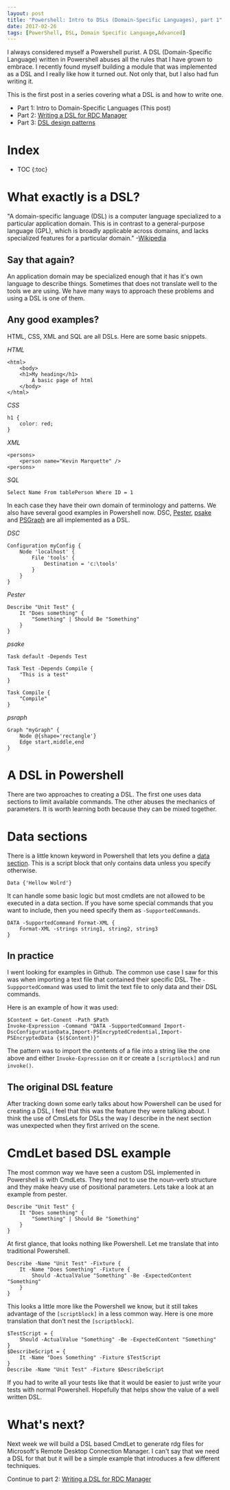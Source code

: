 ```yaml
---
layout: post
title: "Powershell: Intro to DSLs (Domain-Specific Languages), part 1"
date: 2017-02-26
tags: [PowerShell, DSL, Domain Specific Language,Advanced]
---
```


I always considered myself a Powershell purist. A DSL (Domain-Specific Language) written in Powershell abuses all the rules that I have grown to embrace. I recently found myself building a module that was implemented as a DSL and I really like how it turned out. Not only that, but I also had fun writing it.

This is the first post in a series covering what a DSL is and how to write one.
* Part 1: Intro to Domain-Specific Languages (This post)
* Part 2: [Writing a DSL for RDC Manager](/2017-03-04-Powershell-DSL-example-RDCMan)
* Part 3: [DSL design patterns](/2017-03-13-Powershell-DSL-design-patterns/)

# Index

* TOC
{:toc}

# What exactly is a DSL?
"A domain-specific language (DSL) is a computer language specialized to a particular application domain. This is in contrast to a general-purpose language (GPL), which is broadly applicable across domains, and lacks specialized features for a particular domain." -[Wikipedia](https://en.wikipedia.org/wiki/Domain-specific_language)

## Say that again?
An application domain may be specialized enough that it has it's own language to describe things. Sometimes that does not translate well to the tools we are using. We have many ways to approach these problems and using a DSL is one of them.

## Any good examples?
HTML, CSS, XML and SQL are all DSLs. Here are some basic snippets.

_HTML_

    <html>
        <body>
        <h1>My heading</h1>
            A basic page of html
        </body>
    </html>

_CSS_

    h1 {
        color: red;
    }
    
_XML_

    <persons>
        <person name="Kevin Marquette" />
    <persons>

_SQL_

    Select Name From tablePerson Where ID = 1

In each case they have their own domain of terminology and patterns. We also have several good examples in Powershell now. DSC, [Pester](https://github.com/pester/Pester/wiki), [psake](http://psake.readthedocs.io/en/latest/) and [PSGraph](https://kevinmarquette.github.io/2017-01-30-Powershell-PSGraph/) are all implemented as a DSL. 

_DSC_

    Configuration myConfig {
        Node 'localhost' {
            File 'tools' {
                Destination = 'c:\tools'
            }
        }
    }

_Pester_

    Describe "Unit Test" {
        It "Does something" {
            "Something" | Should Be "Something"
        }
    }

_psake_

    Task default -Depends Test

    Task Test -Depends Compile {
        "This is a test"
    }

    Task Compile {
        "Compile"
    }

_psraph_

    Graph "myGraph" {
        Node @{shape='rectangle'}
        Edge start,middle,end        
    }

# A DSL in Powershell
There are two approaches to creating a DSL. The first one uses data sections to limit available commands. The other abuses the mechanics of parameters. It is worth learning both because they can be mixed together.

# Data sections
There is a little known keyword in Powershell that lets you define a [data section](https://technet.microsoft.com/en-us/library/dd347678.aspx). This is a script block that only contains data unless you specify otherwise. 

    Data {'Hellow Wolrd'}

It can handle some basic logic but most cmdlets are not allowed to be executed in a data section. If you have some special commands that you want to include, then you need specify them as `-SupportedCommands`.

    DATA -SupportedCommand Format-XML {    
        Format-XML -strings string1, string2, string3
    }

## In practice
I went looking for examples in Github. The common use case I saw for this was when importing a text file that contained their specific DSL. The `-SuppportedCommand` was used to limit the text file to only data and their DSL commands.

Here is an example of how it was used:

    $Content = Get-Conent -Path $Path
    Invoke-Expression -Command "DATA -SupportedCommand Import-DscConfigurationData,Import-PSEncryptedCredential,Import-PSEncryptedData {$($Content)}" 

The pattern was to import the contents of a file into a string like the one above and either `Invoke-Expression` on it or create a `[scriptblock]` and run `invoke()`.

## The original DSL feature
After tracking down some early talks about how Powershell can be used for creating a DSL, I feel that this was the feature they were talking about. I think the use of CmsLets for DSLs the way I describe in the next section was unexpected when they first arrived on the scene.  

# CmdLet based DSL example
The most common way we have seen a custom DSL implemented in Powershell is with CmdLets. They tend not to use the noun-verb structure and they make heavy use of positional parameters. Lets take a look at an example from pester.

    Describe "Unit Test" {
        It "Does something" {
            "Something" | Should Be "Something"
        }
    }

At first glance, that looks nothing like Powershell. Let me translate that into traditional Powershell.

    Describe -Name "Unit Test" -Fixture {
        It -Name "Does Something" -Fixture {
            Should -ActualValue "Something" -Be -ExpectedContent "Something"
        }
    }

This looks a little more like the Powershell we know, but it still takes advantage of the `[scriptblock]` in a less common way. Here is one more translation that don't nest the `[scriptblock]`.

    $TestScript = {
        Should -ActualValue "Something" -Be -ExpectedContent "Something"
    }
    $DescribeScript = {
        It -Name "Does Something" -Fixture $TestScript
    }
    Describe -Name "Unit Test" -Fixture $DescribeScript

If you had to write all your tests like that it would be easier to just write your tests with normal Powershell. Hopefully that helps show the value of a well written DSL.

# What's next?
Next week we will build a DSL based CmdLet to generate rdg files for Microsoft's Remote Desktop Connection Manager. I can't say that we need a DSL for that but it will be a simple example that introduces a few different techniques.

Continue to part 2: [Writing a DSL for RDC Manager](/2017-03-04-Powershell-DSL-example-RDCMan)
